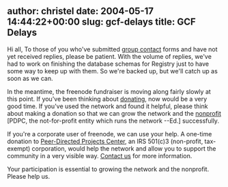 author: christel
date: 2004-05-17 14:44:22+00:00
slug: gcf-delays
title: GCF Delays
---

Hi all,  To those of you who've submitted  [group contact](http://freenode.net/news-2004-05-17.shtml)  forms and have not yet received replies, please be patient.  With the volume of replies, we've had to work on finishing the database schemas for Registry just to have some way to keep up with them.  So we're backed up, but we'll catch up as soon as we can.

In the meantime, the freenode fundraiser is moving along fairly slowly at this point. If you've been thinking about  [donating](http://freenode.net/news-2004-05-17.shtml#donate),  now would be a very good time.  If you've used the network and found it helpful, please think about making a donation so that we can grow the network and the  [nonprofit](http://freenode.net/pdpc.shtml)  [PDPC, the not-for-profit entity which runs the network --Ed.] successfully.

If you're a corporate user of freenode, we can use your help.  A one-time donation to  [Peer-Directed Projects Center](http://freenode.net/pdpc.shtml),  an IRS 501(c)3 (non-profit, tax-exempt) corporation, would help the network and allow you to support the community in a very visible way.  [Contact us](mailto:staff@peerprojects.org)  for more information.

Your participation is essential to growing the network and the nonprofit. Please help us.
